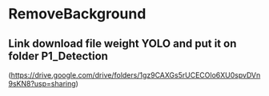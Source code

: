 # RemoveBackground
## Link download file weight YOLO and put it on folder P1_Detection
(https://drive.google.com/drive/folders/1gz9CAXGs5rUCECOlo6XU0spvDVn9sKN8?usp=sharing)

